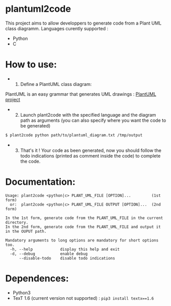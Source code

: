 # plantuml2code
This project aims to allow developpers to generate code from a Plant UML class diagramm.
Languages curently supported :
  - Python
  - C

# How to use:

- 1) Define a PlantUML class diagram:

 PlantUML is an easy grammar that generates UML drawings : [PlantUML project](http://plantuml.com/class-diagram)

- 2) Launch plant2code with the specified language and the diagram path as arguments (you can also specify where you want the code to be generated)
```sh
$ plant2code python path/to/plantuml_diagram.txt /tmp/output
```

- 3) That's it ! Your code as been generated, now you should follow the todo indications (printed as comment inside the code) to complete the code.

# Documentation:
```
Usage: plant2code <python|c> PLANT_UML_FILE [OPTION]...         (1st form)
  or:  plant2code <python|c> PLANT_UML_FILE OUTPUT [OPTION]...  (2nd form)

In the 1st form, generate code from the PLANT_UML_FILE in the current directory.
In the 2nd form, generate code from the PLANT_UML_FILE and output it in the OUPUT path.

Mandatory arguments to long options are mandatory for short options too.
  -h, --help            display this help and exit
  -d, --debug           enable debug
      --disable-todo    disable todo indications
```

# Dependences:

* Python3
* TexT 1.6 (current version not supported) : ```pip3 install textx==1.6```
